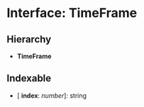 
# Interface: TimeFrame

## Hierarchy

* **TimeFrame**

## Indexable

* \[ **index**: *number*\]: string
